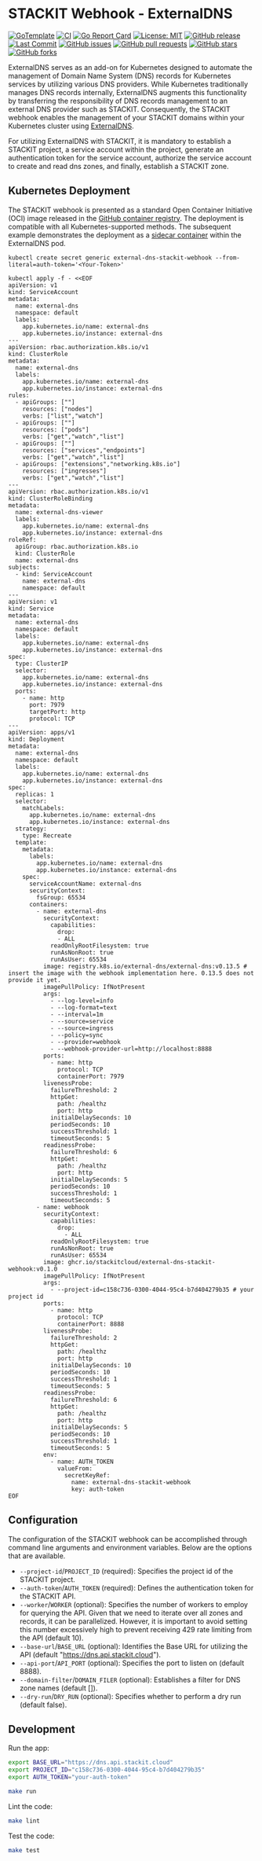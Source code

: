 # STACKIT Webhook - ExternalDNS

[![GoTemplate](https://img.shields.io/badge/go/template-black?logo=go)](https://github.com/golang-standards/project-layout)
[![CI](https://github.com/stackitcloud/external-dns-stackit-webhook/actions/workflows/main.yml/badge.svg)](https://github.com/stackitcloud/external-dns-stackit-webhook/actions/workflows/main.yml)
[![Go Report Card](https://goreportcard.com/badge/github.com/stackitcloud/external-dns-stackit-webhook)](https://goreportcard.com/report/github.com/stackitcloud/external-dns-stackit-webhook)
[![License: MIT](https://img.shields.io/badge/License-MIT-yellow.svg)](https://opensource.org/licenses/MIT)
[![GitHub release](https://img.shields.io/github/release/stackitcloud/external-dns-stackit-webhook.svg)](https://github.com/stackitcloud/external-dns-stackit-webhook/releases)
[![Last Commit](https://img.shields.io/github/last-commit/stackitcloud/external-dns-stackit-webhook/main.svg)](https://github.com/stackitcloud/external-dns-stackit-webhook/commits/main)
[![GitHub issues](https://img.shields.io/github/issues/stackitcloud/external-dns-stackit-webhook.svg)](https://github.com/stackitcloud/external-dns-stackit-webhook/issues)
[![GitHub pull requests](https://img.shields.io/github/issues-pr/stackitcloud/external-dns-stackit-webhook.svg)](https://github.com/stackitcloud/external-dns-stackit-webhook/pulls)
[![GitHub stars](https://img.shields.io/github/stars/stackitcloud/external-dns-stackit-webhook.svg?style=social&label=Star&maxAge=2592000)](https://github.com/stackitcloud/external-dns-stackit-webhook/stargazers)
[![GitHub forks](https://img.shields.io/github/forks/stackitcloud/external-dns-stackit-webhook.svg?style=social&label=Fork&maxAge=2592000)](https://github.com/stackitcloud/external-dns-stackit-webhook/network)

ExternalDNS serves as an add-on for Kubernetes designed to automate the management of Domain Name System (DNS) 
records for Kubernetes services by utilizing various DNS providers. While Kubernetes traditionally manages DNS 
records internally, ExternalDNS augments this functionality by transferring the responsibility of DNS records 
management to an external DNS provider such as STACKIT. Consequently, the STACKIT webhook enables the management 
of your STACKIT domains within your Kubernetes cluster using 
[ExternalDNS](https://github.com/kubernetes-sigs/external-dns).

For utilizing ExternalDNS with STACKIT, it is mandatory to establish a STACKIT project, a service account 
within the project, generate an authentication token for the service account, authorize the service account 
to create and read dns zones, and finally, establish a STACKIT zone.

## Kubernetes Deployment
The STACKIT webhook is presented as a standard Open Container Initiative (OCI) image released in the 
[GitHub container registry](https://github.com/stackitcloud/external-dns-stackit-webhook/pkgs/container/external-dns-stackit-webhook). 
The deployment is compatible with all Kubernetes-supported methods. The subsequent example 
demonstrates the deployment as a 
[sidecar container](https://kubernetes.io/docs/concepts/workloads/pods/#workload-resources-for-managing-pods) 
within the ExternalDNS pod.

```shell 
kubectl create secret generic external-dns-stackit-webhook --from-literal=auth-token='<Your-Token>'

kubectl apply -f - <<EOF
apiVersion: v1
kind: ServiceAccount
metadata:
  name: external-dns
  namespace: default
  labels:
    app.kubernetes.io/name: external-dns
    app.kubernetes.io/instance: external-dns
---
apiVersion: rbac.authorization.k8s.io/v1
kind: ClusterRole
metadata:
  name: external-dns
  labels:
    app.kubernetes.io/name: external-dns
    app.kubernetes.io/instance: external-dns
rules:
  - apiGroups: [""]
    resources: ["nodes"]
    verbs: ["list","watch"]
  - apiGroups: [""]
    resources: ["pods"]
    verbs: ["get","watch","list"]
  - apiGroups: [""]
    resources: ["services","endpoints"]
    verbs: ["get","watch","list"]
  - apiGroups: ["extensions","networking.k8s.io"]
    resources: ["ingresses"]
    verbs: ["get","watch","list"]
---
apiVersion: rbac.authorization.k8s.io/v1
kind: ClusterRoleBinding
metadata:
  name: external-dns-viewer
  labels:
    app.kubernetes.io/name: external-dns
    app.kubernetes.io/instance: external-dns
roleRef:
  apiGroup: rbac.authorization.k8s.io
  kind: ClusterRole
  name: external-dns
subjects:
  - kind: ServiceAccount
    name: external-dns
    namespace: default
---
apiVersion: v1
kind: Service
metadata:
  name: external-dns
  namespace: default
  labels:
    app.kubernetes.io/name: external-dns
    app.kubernetes.io/instance: external-dns
spec:
  type: ClusterIP
  selector:
    app.kubernetes.io/name: external-dns
    app.kubernetes.io/instance: external-dns
  ports:
    - name: http
      port: 7979
      targetPort: http
      protocol: TCP
---
apiVersion: apps/v1
kind: Deployment
metadata:
  name: external-dns
  namespace: default
  labels:
    app.kubernetes.io/name: external-dns
    app.kubernetes.io/instance: external-dns
spec:
  replicas: 1
  selector:
    matchLabels:
      app.kubernetes.io/name: external-dns
      app.kubernetes.io/instance: external-dns
  strategy:
    type: Recreate
  template:
    metadata:
      labels:
        app.kubernetes.io/name: external-dns
        app.kubernetes.io/instance: external-dns
    spec:
      serviceAccountName: external-dns
      securityContext:
        fsGroup: 65534
      containers:
        - name: external-dns
          securityContext:
            capabilities:
              drop:
              - ALL
            readOnlyRootFilesystem: true
            runAsNonRoot: true
            runAsUser: 65534
          image: registry.k8s.io/external-dns/external-dns:v0.13.5 # insert the image with the webhook implementation here. 0.13.5 does not provide it yet.
          imagePullPolicy: IfNotPresent
          args:
            - --log-level=info
            - --log-format=text
            - --interval=1m
            - --source=service
            - --source=ingress
            - --policy=sync
            - --provider=webhook
            - --webhook-provider-url=http://localhost:8888
          ports:
            - name: http
              protocol: TCP
              containerPort: 7979
          livenessProbe:
            failureThreshold: 2
            httpGet:
              path: /healthz
              port: http
            initialDelaySeconds: 10
            periodSeconds: 10
            successThreshold: 1
            timeoutSeconds: 5
          readinessProbe:
            failureThreshold: 6
            httpGet:
              path: /healthz
              port: http
            initialDelaySeconds: 5
            periodSeconds: 10
            successThreshold: 1
            timeoutSeconds: 5
        - name: webhook
          securityContext:
            capabilities:
              drop:
                - ALL
            readOnlyRootFilesystem: true
            runAsNonRoot: true
            runAsUser: 65534
          image: ghcr.io/stackitcloud/external-dns-stackit-webhook:v0.1.0
          imagePullPolicy: IfNotPresent
          args:
            - --project-id=c158c736-0300-4044-95c4-b7d404279b35 # your project id
          ports:
            - name: http
              protocol: TCP
              containerPort: 8888
          livenessProbe:
            failureThreshold: 2
            httpGet:
              path: /healthz
              port: http
            initialDelaySeconds: 10
            periodSeconds: 10
            successThreshold: 1
            timeoutSeconds: 5
          readinessProbe:
            failureThreshold: 6
            httpGet:
              path: /healthz
              port: http
            initialDelaySeconds: 5
            periodSeconds: 10
            successThreshold: 1
            timeoutSeconds: 5
          env:
            - name: AUTH_TOKEN
              valueFrom:
                secretKeyRef:
                  name: external-dns-stackit-webhook
                  key: auth-token
EOF
```

## Configuration
The configuration of the STACKIT webhook can be accomplished through command line arguments and environment variables. 
Below are the options that are available.
- `--project-id`/`PROJECT_ID` (required): Specifies the project id of the STACKIT project.
- `--auth-token`/`AUTH_TOKEN` (required): Defines the authentication token for the STACKIT API.
- `--worker`/`WORKER`  (optional): Specifies the number of workers to employ for querying the API. Given that we 
need to iterate over all zones and records, it can be parallelized. However, it is important to avoid 
setting this number excessively high to prevent receiving 429 rate limiting from the API (default 10).
- `--base-url`/`BASE_URL` (optional): Identifies the Base URL for utilizing the API (default "https://dns.api.stackit.cloud").
- `--api-port`/`API_PORT` (optional): Specifies the port to listen on (default 8888).
- `--domain-filter`/`DOMAIN_FILER` (optional): Establishes a filter for DNS zone names (default []).
- `--dry-run`/`DRY_RUN` (optional): Specifies whether to perform a dry run (default false).

## Development
Run the app:
```bash
export BASE_URL="https://dns.api.stackit.cloud"
export PROJECT_ID="c158c736-0300-4044-95c4-b7d404279b35"
export AUTH_TOKEN="your-auth-token"

make run
```

Lint the code:
```bash
make lint
```

Test the code:
```bash
make test
```
